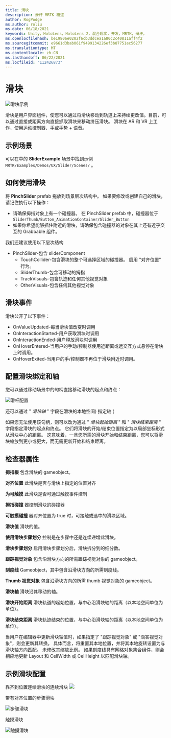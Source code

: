 ```yaml
---
title: 滑块
description: 滑杆 MRTK 概述
author: RogPodge
ms.author: roliu
ms.date: 06/18/2021
keywords: Unity，HoloLens，HoloLens 2，混合现实，开发，MRTK，滑杆，
ms.openlocfilehash: be19806e0202f6cb3ddcea1a80c2c40811aff4f2
ms.sourcegitcommit: e9661d3bab061f9499134226ef3b87751ec56277
ms.translationtype: MT
ms.contentlocale: zh-CN
ms.lasthandoff: 06/22/2021
ms.locfileid: "112426873"
---
```

# <a name="sliders"></a>滑块

![滑块示例](../images/slider/MRTK_UX_Slider_Main.jpg)

滑块是用户界面组件，使您可以通过将滑块移动到轨道上来持续更改值。目前，可以通过直接或距离方向直接抓取滑块来移动挤压滑块。 滑块在 AR 和 VR 上工作，使用运动控制器、手或手势 + 语音。

## <a name="example-scene"></a>示例场景

可以在中的 **SliderExample** 场景中找到示例 `MRTK/Examples/Demos/UX/Slider/Scenes/` 。

## <a name="how-to-use-sliders"></a>如何使用滑块

将 **PinchSlider** prefab 拖放到场景层次结构中。 如果要修改或创建自己的滑块，请记住执行以下操作：

- 请确保拇指对象上有一个碰撞器。 在 PinchSlider prefab 中，碰撞器位于 `SliderThumb/Button_AnimationContainer/Slider_Button`
- 如果你希望能够抓住附近的滑块，请确保包含碰撞器的对象在其上还有近乎交互的 Grabbable 组件。

我们还建议使用以下层次结构

- PinchSlider-包含 sliderComponent
  - TouchCollider-包含滑块的整个可选择区域的碰撞器。 启用 "对齐位置" 行为。
  - SliderThumb-包含可移动的拇指
  - TrackVisuals-包含轨迹和任何其他视觉对象
  - OtherVisuals-包含任何其他视觉对象

## <a name="slider-events"></a>滑块事件

滑块公开了以下事件：

- OnValueUpdated-每当滑块值改变时调用
- OnInteractionStarted-用户获取滑块时调用
- OnInteractionEnded-用户释放滑块时调用
- OnHoverEntered-当用户的手动/控制器使用近距离或远交互方式悬停在滑块上时调用。
- OnHoverExited-当用户的手/控制器不再位于滑块附近时调用。

## <a name="configuring-slider-bound-and-axis"></a>配置滑块绑定和轴

您可以通过移动场景中的句柄直接移动滑块的起点和终点：

![滑杆配置](../images/sliders/MRTK_Sliders_Setup.png)

还可以通过 " _滑块轴_ " 字段在滑块的本地空间) 指定轴 (

如果您无法使用该句柄，则可以改为通过 " _滑块起始距离_ " 和 " _滑块结束距离_ " 字段指定滑块的起点和终点。 它们将滑块的开始/结束位置指定为以局部坐标形式从滑块中心的距离。 这意味着，一旦您所需的滑块开始和结束距离，您可以将滑块缩放到更小或更大，而无需更新开始和结束距离。

## <a name="inspector-properties"></a>检查器属性

**拇指根** 包含滑块的 gameobject。

**对齐位置** 此滑块是否与滑块上指定的位置对齐

**为可触摸** 此滑块是否可通过触摸事件控制

**拇指碰撞** 器控制滑块的碰撞器

**可触摸碰撞** 器对齐位置为 true 时，可接触或选中的滑块区域。

**滑块值** 滑块的值。

**使用滑块步骤划分** 控制是在步骤中还是连续递增此滑块。

**滑块步骤划分** 启用滑块步骤划分后，滑块拆分到的细分数。

**跟踪视觉对象** 包含沿滑块方向的所需跟踪视觉对象的 gameobject。

**刻度线** Gameobject，其中包含沿滑块方向的所需刻度线。

**Thumb 视觉对象** 包含沿滑块方向的所需 thumb 视觉对象的 gameobject。

**滑块轴** 滑块沿其移动的轴。

**滑块开始距离** 滑块轨道的起始位置，与中心沿滑块轴的距离（以本地空间单位为单位）。

**滑块结束距离** 滑块轨迹结束的位置，与中心沿滑块轴的距离（以本地空间单位为单位）。

当用户在编辑器中更新滑块轴值时，如果指定了 "跟踪视觉对象" 或 "滴答视觉对象"，则会更新其转换。
具体而言，将重置其本地位置，并将其本地旋转设置为与滑块轴方向匹配。
未修改其缩放比例。
如果刻度线具有网格对象集合组件，则会相应地更新 Layout 和 CellWidth 或 CellHeight 以匹配滑块轴。

## <a name="example-slider-configurations"></a>示例滑块配置

靠齐到位置连续滑块的连续滑块 ![](https://user-images.githubusercontent.com/39840334/122488212-d410a400-cf91-11eb-8d31-fc7584ddc465.gif)

带有对齐位置的步骤滑块

![步骤滑块](https://user-images.githubusercontent.com/39840334/122488226-dc68df00-cf91-11eb-9459-89655bbb054d.gif)

触摸滑块

![触摸滑块](https://user-images.githubusercontent.com/39840334/122488221-d8d55800-cf91-11eb-91a1-bb12debe2797.gif)